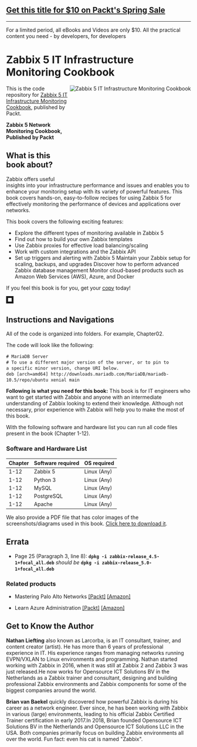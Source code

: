 ## [Get this title for $10 on Packt's Spring Sale](https://www.packt.com/B16104?utm_source=github&utm_medium=packt-github-repo&utm_campaign=spring_10_dollar_2022)
-----
For a limited period, all eBooks and Videos are only $10. All the practical content you need \- by developers, for developers

# Zabbix 5 IT Infrastructure Monitoring Cookbook

<a href="https://www.packtpub.com/product/zabbix-5-it-infrastructure-monitoring-cookbook/9781800202238?utm_source=github&utm_medium=repository&utm_campaign=9781800202238"><img src="https://static.packt-cdn.com/products/9781800202238/cover/smaller" alt="Zabbix 5 IT Infrastructure Monitoring Cookbook" height="256px" align="right"></a>

This is the code repository for [Zabbix 5 IT Infrastructure Monitoring Cookbook](https://www.packtpub.com/product/zabbix-5-it-infrastructure-monitoring-cookbook/9781800202238?utm_source=github&utm_medium=repository&utm_campaign=9781800202238), published by Packt.

**Zabbix 5 Network Monitoring Cookbook, Published by Packt**

## What is this book about?
Zabbix offers useful insights into your infrastructure performance and issues and enables you to enhance your monitoring setup with its variety of powerful features. This book covers hands-on, easy-to-follow recipes for using Zabbix 5 for effectively monitoring the performance of devices and applications over networks. 

This book covers the following exciting features:
* Explore the different types of monitoring available in Zabbix 5
* Find out how to build your own Zabbix templates
* Use Zabbix proxies for effective load balancing/scaling
* Work with custom integrations and the Zabbix API
* Set up triggers and alerting with Zabbix 5
Maintain your Zabbix setup for scaling, backups, and upgrades
Discover how to perform advanced Zabbix database management
Monitor cloud-based products such as Amazon Web Services (AWS), Azure, and Docker

If you feel this book is for you, get your [copy](https://www.amazon.com/dp/1800202237) today!

<a href="https://www.packtpub.com/?utm_source=github&utm_medium=banner&utm_campaign=GitHubBanner"><img src="https://raw.githubusercontent.com/PacktPublishing/GitHub/master/GitHub.png" 
alt="https://www.packtpub.com/" border="5" /></a>

## Instructions and Navigations
All of the code is organized into folders. For example, Chapter02.

The code will look like the following:
```
# MariaDB Server
# To use a different major version of the server, or to pin to
a specific minor version, change URI below.
deb [arch=amd64] http://downloads.mariadb.com/MariaDB/mariadb-10.5/repo/ubuntu xenial main
```

**Following is what you need for this book:**
This book is for IT engineers who want to get started with Zabbix and anyone with an intermediate understanding of Zabbix looking to extend their knowledge. Although not necessary, prior experience with Zabbix will help you to make the most of this book.

With the following software and hardware list you can run all code files present in the book (Chapter 1-12).
### Software and Hardware List
| Chapter | Software required | OS required |
| -------- | ------------------------------------ | ----------------------------------- |
| 1-12 | Zabbix 5 |  Linux (Any) |
| 1-12 | Python 3 |  Linux (Any) |
| 1-12 | MySQL |  Linux (Any) |
| 1-12 | PostgreSQL |  Linux (Any) |
| 1-12 | Apache |  Linux (Any) |

We also provide a PDF file that has color images of the screenshots/diagrams used in this book. [Click here to download it](http://www.packtpub.com/sites/default/files/downloads/9781800202238_ColorImages.pdf).


## Errata

* Page 25 (Paragraph 3, line 8): **`dpkg -i zabbix-release_4.5-1+focal_all.deb`** _should be_ **`dpkg -i zabbix-release_5.0-1+focal_all.deb`**


### Related products
* Mastering Palo Alto Networks [[Packt]](https://www.packtpub.com/product/mastering-palo-alto-networks/9781789956375?utm_source=github&utm_medium=repository&utm_campaign=9781789956375) [[Amazon]](https://www.amazon.com/dp/1789956374)

* Learn Azure Administration [[Packt]](https://www.packtpub.com/product/learn-azure-administration/9781838551452?utm_source=github&utm_medium=repository&utm_campaign=9781838551452) [[Amazon]](https://www.amazon.com/dp/183855145X)

## Get to Know the Author
**Nathan Liefting**
also known as Larcorba, is an IT consultant, trainer, and content creator (artist). He has more than 6 years of professional experience in IT. His experience ranges from managing networks running EVPN/VXLAN to Linux environments and programming. Nathan started working with Zabbix in 2016, when it was still at Zabbix 2 and Zabbix 3 was just released.He now works for Opensource ICT Solutions BV in the Netherlands as a Zabbix trainer and consultant, designing and building professional Zabbix environments and Zabbix components for some of the biggest companies around the world.

**Brian van Baekel**
quickly discovered how powerful Zabbix is during his career as a network engineer. Ever since, he has been working with Zabbix in various (large) environments, leading to his official Zabbix Certified Trainer certification in early 2017.In 2018, Brian founded Opensource ICT Solutions BV in the Netherlands and Opensource ICT Solutions LLC in the USA. Both companies primarily focus on building Zabbix environments all over the world. Fun fact: even his cat is named "Zabbix".
